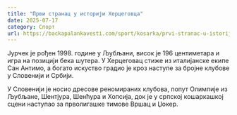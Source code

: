 ```yaml
---
title: "Први странац у историји Херцеговца"
date: 2025-07-17
category: Спорт
url: https://backapalankavesti.com/sport/kosarka/prvi-stranac-u-istoriji-hercegovca/
---
```


Јурчек је рођен 1998. године у Љубљани, висок је 196 центиметара и игра на позицији бека шутера. У Херцеговац стиже из италијанске екипе Сан Антимо, а богато искуство градио је кроз наступе за бројне клубове у Словенији и Србији.

У Словенији је носио дресове реномираних клубова, попут Олимпије из Љубљане, Шентјура, Шенћура и Хопсија, док је у српској кошаркашкој сцени наступао за прволигашке тимове Вршац и Џокер.
